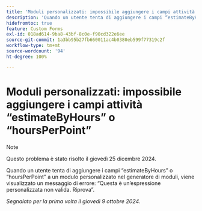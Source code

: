 ```yaml
---
title: 'Moduli personalizzati: impossibile aggiungere i campi attività “estimateByHours” o “hoursPerPoint”'
description: 'Quando un utente tenta di aggiungere i campi “estimateByHours” o “hoursPerPoint” a un modulo personalizzato nel generatore di moduli, viene visualizzato un messaggio di errore: “Questa è un’espressione personalizzata non valida. Riprova”.'
hidefromtoc: true
feature: Custom Forms
exl-id: 018ad614-9ba8-43bf-8c0e-f90cd322e6ee
source-git-commit: 1a3bb95b27fb660011ac4b0380eb599f77319c2f
workflow-type: tm+mt
source-wordcount: '94'
ht-degree: 100%

---
```


# Moduli personalizzati: impossibile aggiungere i campi attività “estimateByHours” o “hoursPerPoint”

>[!NOTE]
>
>Questo problema è stato risolto il giovedì 25 dicembre 2024.

Quando un utente tenta di aggiungere i campi “estimateByHours” o “hoursPerPoint” a un modulo personalizzato nel generatore di moduli, viene visualizzato un messaggio di errore: “Questa è un’espressione personalizzata non valida. Riprova”.

_Segnalato per la prima volta il giovedì 9 ottobre 2024._
